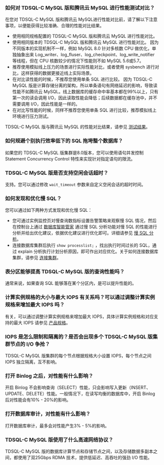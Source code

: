 ### 如何对 TDSQL-C MySQL 版和腾讯云 MySQL 进行性能测试对比？
在您对 TDSQL-C MySQL 版和腾讯云 MySQL进行性能对比前，请了解以下注意事项，以便能获得比较准确、合理的性能对比结果。
- 使用相同规格配置的 TDSQL-C MySQL 版和腾讯云 MySQL 进行性能对比。
- 使用相同版本的 TDSQL-C MySQL 版和腾讯云 MySQL 进行性能对比。
因为不同版本的实现机制不一样，例如 MySQL 8.0 针对多核数 CPU 做优化，单独抽象出来 Log_writer、log_fluser、log_checkpoint、log_write_notifier 等线程，但在 CPU 核数较少的情况下性能则不如 MySQL 5.6或5.7。
- 推荐使用模拟线上压力的场景进行实际性能对比，或者使用 sysbench 进行对比，这样获得的数据更接近线上实际场景。
- 在对比读性能的时候，不推荐您使用单条 SQL 进行比较。
因为 TDSQL-C MySQL 版是计算存储分离的架构，所以单条语句有网络延迟的影响，导致读性能不如腾讯云 MySQL。线上数据库的缓存命中率基本都在99%以上，只有第一次的读会调用 I/O，因此读取性能会降低；后续数据都在缓存池中，并不需要调用 I/O，因此性能是一样的。
- 在对比写性能的时候，同样不推荐您使用单条 SQL 进行比较，推荐模拟线上环境进行压力测试。

TDSQL-C MySQL 版与腾讯云 MySQL 的性能对比结果，请参见 [测试结果](https://cloud.tencent.com/document/product/1003/71721)。

### 如何规避个别执行效率低下的 SQL 拖垮整个数据库？
如果您的 TDSQL-C MySQL 版集群是8.0版本，您可以使用语句并发控制 Statement Concurrency Control 特性来实现针对指定语句的限流。

### TDSQL-C MySQL 版是否支持空闲会话超时？
支持。您可以通过修改 `wait_timeout` 参数来自定义空闲会话的超时时间。

### 如何发现和优化慢 SQL？
您可以通过如下两种方式发现和优化慢 SQL：
- 您可通过实例监控页对慢查询数指标设置告警策略来观察慢 SQL 情况，然后在控制台上通过 [数据库智能管家](https://console.cloud.tencent.com/dbbrain/performance/analysis?instId=cynosdbmysql-ins-qw43wuqj) 通过慢 SQL 分析功能对慢 SQL 的性能进行分析并给出优化建议，依据优化建议进行优化即可。详细请参见 [慢 SQL 分析](https://cloud.tencent.com/document/product/1130/37883)。
- 连接数据库集群后执行 `show processlist;` ，找出执行时间过长的 SQL，通过 explain 分析执行计划分析原因，即可作出对应优化。关于如何连接数据库集群，请参见 [连接集群](https://cloud.tencent.com/document/product/1003/37907)。

### 表分区能够提高 TDSQL-C MySQL 版的查询性能吗？
通常来说，如果查询 SQL 能够落在某个分区内，是可以提升性能的。

### 计算实例规格的大小与最大 IOPS 有关系吗？可以通过调整计算实例规格来增加最大 IOPS 吗？
有关，可以通过调整计算实例规格来增加最大 IOPS，具体计算实例规格和对应支持的最大 IOPS 请参见 [产品规格](https://cloud.tencent.com/document/product/1003/71887)。

### IOPS 是怎么限制和隔离的？是否会出现多个 TDSQL-C MySQL 版集群节点的 I/O 争抢？
TDSQL-C MySQL 版集群的每个节点根据规格大小设置 IOPS，每个节点之间 IOPS 独立隔离，互不影响。

### 打开 Binlog 之后，对性能有什么影响？
开启 Binlog 不会影响查询（SELECT）性能，只会影响写入更新（INSERT、UPDATE、DELETE）性能。一般情况下，在读写均衡的数据库中，开启 Binlog 后对性能会有10% - 20%的影响。

### 打开数据库审计，对性能有什么影响？
打开数据库审计，最多会对性能产生3% - 5%的影响。

### TDSQL-C MySQL 版使用了什么高速网络协议？
TDSQL-C MySQL 版的数据库计算节点和存储节点之间，以及存储数据多副本之间，都使用了双25Gbps RDMA 技术，提供低延迟、高吞吐的强劲 I/O 性能。
